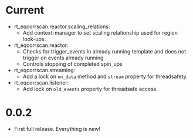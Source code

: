 # Current
- rt_eqcorrscan.reactor.scaling_relations:
  - Add context-manager to set scaling relationship used
    for region look-ups.
- rt_eqcorrscan.reactor:
  - Checks for trigger_events in already running template
    and does not trigger on events already running
  - Controls stopping of completed spin_ups
- rt_eqcorrscan.streaming:
  - Add a lock on `on_data` method and `stream` property for threadsafety.
- rt_eqcorrscan.listener:
  - Add lock on `old_events` property for threadsafe access.

# 0.0.2
- First full release. Everything is new!
